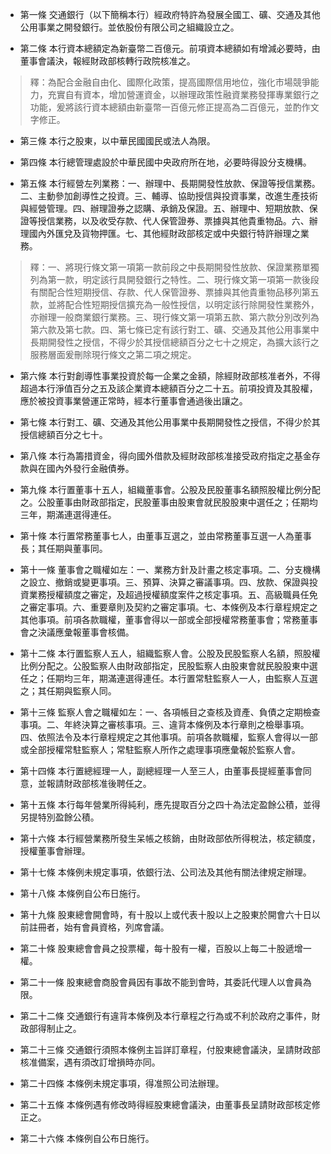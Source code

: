 * 第一條 交通銀行（以下簡稱本行）經政府特許為發展全國工、礦、交通及其他公用事業之開發銀行。並依股份有限公司之組織設立之。

* 第二條 本行資本總額定為新臺幣二百億元。前項資本總額如有增減必要時，由董事會議決，報經財政部核轉行政院核准之。

> 釋：為配合金融自由化、國際化政策，提高國際信用地位，強化市場競爭能力，充實自有資本，增加營運資金，以辦理政策性融資業務發揮專業銀行之功能，爰將該行資本總額由新臺幣一百億元修正提高為二百億元，並酌作文字修正。

* 第三條 本行之股東，以中華民國國民或法人為限。

* 第四條 本行總管理處設於中華民國中央政府所在地，必要時得設分支機構。

* 第五條 本行經營左列業務：一、辦理中、長期開發性放款、保證等授信業務。二、主動參加創導性之投資。三、輔導、協助授信與投資事業，改進生產技術與經營管理。四、辦理證券之認購、承銷及保證。五、辦理中、短期放款、保證等授信業務，以及收受存款、代人保管證券、票據與其他貴重物品。六、辦理國內外匯兌及貨物押匯。七、其他經財政部核定或中央銀行特許辦理之業務。

> 釋：一、將現行條文第一項第一款前段之中長期開發性放款、保證業務單獨列為第一款，明定該行具開發銀行之特性。二、現行條文第一項第一款後段有關配合性短期授信、存款、代人保管證券、票據與其他貴重物品移列第五款，並將配合性短期授信擴充為一般性授信，以明定該行除開發性業務外，亦辦理一般商業銀行業務。三、現行條文第一項第五款、第六款分別改列為第六款及第七款。四、第七條已定有該行對工、礦、交通及其他公用事業中長期開發性之授信，不得少於其授信總額百分之七十之規定，為擴大該行之服務層面爰刪除現行條文之第二項之規定。

* 第六條 本行對創導性事業投資於每一企業之金額，除經財政部核准者外，不得超過本行淨值百分之五及該企業資本總額百分之二十五。前項投資及其股權，應於被投資事業營運正常時，經本行董事會通過後出讓之。

* 第七條 本行對工、礦、交通及其他公用事業中長期開發性之授信，不得少於其授信總額百分之七十。

* 第八條 本行為籌措資金，得向國外借款及經財政部核准接受政府指定之基金存款與在國內外發行金融債券。

* 第九條 本行置董事十五人，組織董事會。公股及民股董事名額照股權比例分配之。公股董事由財政部指定，民股董事由股東會就民股股東中選任之；任期均三年，期滿連選得連任。

* 第十條 本行置常務董事七人，由董事互選之，並由常務董事互選一人為董事長；其任期與董事同。

* 第十一條 董事會之職權如左：一、業務方針及計畫之核定事項。二、分支機構之設立、撤銷或變更事項。三、預算、決算之審議事項。四、放款、保證與投資業務授權額度之審定，及超過授權額度案件之核定事項。五、高級職員任免之審定事項。六、重要章則及契約之審定事項。七、本條例及本行章程規定之其他事項。前項各款職權，董事會得以一部或全部授權常務董事會；常務董事會之決議應彙報董事會核備。

* 第十二條 本行置監察人五人，組織監察人會。公股及民股監察人名額，照股權比例分配之。公股監察人由財政部指定，民股監察人由股東會就民股股東中選任之；任期均三年，期滿連選得連任。本行置常駐監察人一人，由監察人互選之；其任期與監察人同。

* 第十三條 監察人會之職權如左：一、各項帳目之查核及資產、負債之定期檢查事項。二、年終決算之審核事項。三、違背本條例及本行章則之檢舉事項。四、依照法令及本行章程規定之其他事項。前項各款職權，監察人會得以一部或全部授權常駐監察人；常駐監察人所作之處理事項應彙報於監察人會。

* 第十四條 本行置總經理一人，副總經理一人至三人，由董事長提經董事會同意，並報請財政部核准後聘任之。

* 第十五條 本行每年營業所得純利，應先提取百分之四十為法定盈餘公積，並得另提特別盈餘公積。

* 第十六條 本行經營業務所發生呆帳之核銷，由財政部依所得稅法，核定額度，授權董事會辦理。

* 第十七條 本條例未規定事項，依銀行法、公司法及其他有關法律規定辦理。

* 第十八條 本條例自公布日施行。

* 第十九條 股東總會開會時，有十股以上或代表十股以上之股東於開會六十日以前註冊者，始有會員資格，列席會議。

* 第二十條 股東總會會員之投票權，每十股有一權，百股以上每二十股遞增一權。

* 第二十一條 股東總會商股會員因有事故不能到會時，其委託代理人以會員為限。

* 第二十二條 交通銀行有違背本條例及本行章程之行為或不利於政府之事件，財政部得制止之。

* 第二十三條 交通銀行須照本條例主旨詳訂章程，付股東總會議決，呈請財政部核准備案，遇有須改訂增損時亦同。

* 第二十四條 本條例未規定事項，得准照公司法辦理。

* 第二十五條 本條例遇有修改時得經股東總會議決，由董事長呈請財政部核定修正之。

* 第二十六條 本條例自公布日施行。

